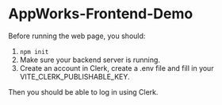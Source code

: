 # AppWorks-Frontend-Demo

Before running the web page, you should:
1. `npm init`
2. Make sure your backend server is running.
3. Create an account in Clerk, create a .env file and fill in your VITE_CLERK_PUBLISHABLE_KEY.

Then you should be able to log in using Clerk.
